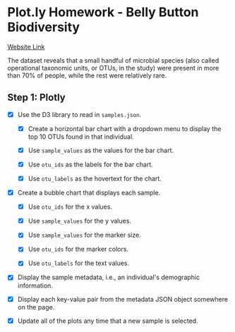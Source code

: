 # Plot.ly Homework - Belly Button Biodiversity

[Website Link](https://mondragb.github.io/mondragb-web.github.io/)

The dataset reveals that a small handful of microbial species (also called operational taxonomic units, or OTUs, in the study) were present in more than 70% of people, while the rest were relatively rare.

## Step 1: Plotly

- [x] Use the D3 library to read in `samples.json`.

  - [x] Create a horizontal bar chart with a dropdown menu to display the top 10 OTUs found in that individual.

  - [x] Use `sample_values` as the values for the bar chart.

  - [x] Use `otu_ids` as the labels for the bar chart.

  - [x] Use `otu_labels` as the hovertext for the chart.

- [x] Create a bubble chart that displays each sample.

  - [x] Use `otu_ids` for the x values.

  - [x] Use `sample_values` for the y values.

  - [x] Use `sample_values` for the marker size.

  - [x] Use `otu_ids` for the marker colors.

  - [x] Use `otu_labels` for the text values.

- [x] Display the sample metadata, i.e., an individual's demographic information.

- [x] Display each key-value pair from the metadata JSON object somewhere on the page.

- [x] Update all of the plots any time that a new sample is selected.

